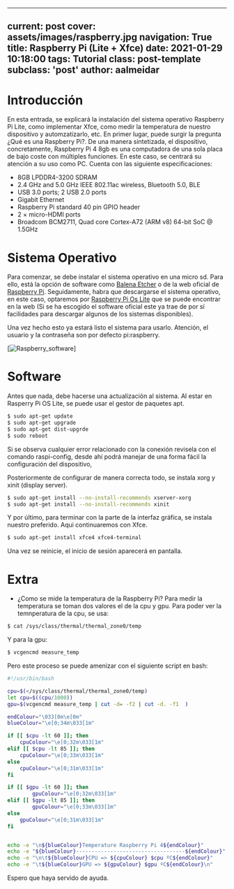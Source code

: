 
---
current: post
cover: assets/images/raspberry.jpg
navigation: True
title: Raspberry Pi (Lite + Xfce)
date: 2021-01-29 10:18:00
tags: Tutorial
class: post-template
subclass: 'post'
author: aalmeidar
---

# Introducción

En esta entrada, se explicará la instalación del sistema operativo Raspberry Pi Lite, como implementar Xfce, como medir la temperatura de nuestro dispositivo y automzatizarlo, etc. 
En primer lugar, puede surgir la pregunta ¿Qué es una Raspberry Pi?. De una manera sintetizada, el dispositivo, concretamente, Raspberry Pi 4 8gb es una computadora de una sola placa de bajo coste con múltiples funciones. En este caso, se centrará su atención a su uso como PC. 
Cuenta con las siguiente especificaciones:
- 8GB LPDDR4-3200 SDRAM
- 2.4 GHz and 5.0 GHz IEEE 802.11ac wireless, Bluetooth 5.0, BLE
- USB 3.0 ports; 2 USB 2.0 ports
- Gigabit Ethernet
- Raspberry Pi standard 40 pin GPIO header
- 2 × micro-HDMI ports 
- Broadcom BCM2711, Quad core Cortex-A72 (ARM v8) 64-bit SoC @ 1.5GHz

# Sistema Operativo

Para comenzar, se debe instalar el sistema operativo en una micro sd. Para ello, está la opción de software como [Balena Etcher](https://www.balena.io/etcher/) o de la web oficial de [Raspberry Pi](https://www.raspberrypi.org/software/). Seguidamente, habra que descargarse el sistema operativo, en este caso, optaremos por [Raspberry Pi Os Lite](https://downloads.raspberrypi.org/raspios_lite_armhf/images/raspios_lite_armhf-2021-05-28/2021-05-07-raspios-buster-armhf-lite.zip) que se puede encontrar en la web (Si se ha escogido el software oficial este ya trae de por sí facilidades para descargar algunos de los sistemas disponibles).

Una vez hecho esto ya estará listo el sistema para usarlo. Atención, el usuario y la contraseña son por defecto pi:raspberry.

[![Raspberry_software](/assets/images/raspberry_software.jpg)]

# Software

Antes que nada, debe hacerse una actualización al sistema. Al estar en Rasperry Pi OS Lite, se puede usar el gestor de paquetes apt.

```bash
$ sudo apt-get update
$ sudo apt-get upgrade
$ sudo apt-get dist-upgrde
$ sudo reboot
```
Si se observa cualquier error relacionado con la conexión revisela con el comando raspi-config, desde ahí podrá manejar de una forma fácil la configuración del dispositivo,

Posteriormente de configurar de manera correcta todo, se instala xorg y xinit (display server).
```bash
$ sudo apt-get install --no-install-recommends xserver-xorg
$ sudo apt-get install --no-install-recommends xinit
```
 Y por último, para terminar con la parte de la interfaz gráfica, se instala nuestro preferido. Aqui continuaremos con Xfce.
```bash 
$ sudo apt-get install xfce4 xfce4-terminal
```
Una vez se reinicie, el inicio de sesión aparecerá en pantalla.

# Extra

- ¿Como se mide la temperatura de la Raspberry Pi? 
Para medir la temperatura se toman dos valores el de la cpu y gpu. Para poder ver la temnperatura de la cpu, se usa:
```bash
$ cat /sys/class/thermal/thermal_zone0/temp
```
Y para la gpu:
```bash
$ vcgencmd measure_temp 
```
Pero este proceso se puede amenizar con el siguiente script en bash:
```bash
#!/usr/bin/bash

cpu=$(</sys/class/thermal/thermal_zone0/temp)
let cpu=$((cpu/1000))  
gpu=$(vcgencmd measure_temp | cut -d= -f2 | cut -d. -f1  )

endColour="\033[0m\e[0m"
blueColour="\e[0;34m\033[1m"

if [[ $cpu -lt 60 ]]; then
	cpuColour="\e[0;32m\033[1m"
elif [[ $cpu -lt 85 ]]; then
	cpuColour="\e[0;33m\033[1m"
else 
	cpuColour="\e[0;31m\033[1m"
fi

if [[ $gpu -lt 60 ]]; then   
        gpuColour="\e[0;32m\033[1m"             
elif [[ $gpu -lt 85 ]]; then   
        gpuColour="\e[0;33m\033[1m"
else    
	gpuColour="\e[0;31m\033[1m"
fi  


echo -e "\n${blueColour}Temperature Raspberry Pi 4${endColour}"
echo -e "${blueColour}-----------------------------------${endColour}"
echo -e "\n\t${blueColour}CPU => ${cpuColour} $cpu ºC${endColour}"
echo -e "\t${blueColour}GPU => ${gpuColour} $gpu ºC${endColour}\n"
```

Espero que haya servido de ayuda.
